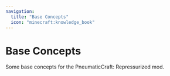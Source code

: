 ```yaml
---
navigation:
  title: "Base Concepts"
  icon: "minecraft:knowledge_book"
---
```


# Base Concepts

Some base concepts for the <Color hex="#228">PneumaticCraft: Repressurized</Color> mod.

<SubPages />